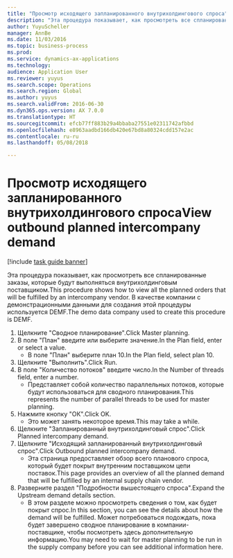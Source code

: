 ```yaml
--- 
title: "Просмотр исходящего запланированного внутрихолдингового спроса"
description: "Эта процедура показывает, как просмотреть все спланированные заказы, которые будут выполняться внутрихолдинговым поставщиком."
author: YuyuScheller
manager: AnnBe
ms.date: 11/03/2016
ms.topic: business-process
ms.prod: 
ms.service: dynamics-ax-applications
ms.technology: 
audience: Application User
ms.reviewer: yuyus
ms.search.scope: Operations
ms.search.region: Global
ms.author: yuyus
ms.search.validFrom: 2016-06-30
ms.dyn365.ops.version: AX 7.0.0
ms.translationtype: HT
ms.sourcegitcommit: efcb77ff883b29a4bbaba27551e02311742afbbd
ms.openlocfilehash: e8963aadbd166db420e67bd8a80324cdd157e2ac
ms.contentlocale: ru-ru
ms.lasthandoff: 05/08/2018

---
```

# <a name="view-outbound-planned-intercompany-demand"></a><span data-ttu-id="08296-103">Просмотр исходящего запланированного внутрихолдингового спроса</span><span class="sxs-lookup"><span data-stu-id="08296-103">View outbound planned intercompany demand</span></span>

[!include [task guide banner](../../includes/task-guide-banner.md)]

<span data-ttu-id="08296-104">Эта процедура показывает, как просмотреть все спланированные заказы, которые будут выполняться внутрихолдинговым поставщиком.</span><span class="sxs-lookup"><span data-stu-id="08296-104">This procedure shows how to view all the planned orders that will be fulfilled by an intercompany vendor.</span></span> <span data-ttu-id="08296-105">В качестве компании с демонстрационными данными для создания этой процедуры используется DEMF.</span><span class="sxs-lookup"><span data-stu-id="08296-105">The demo data company used to create this procedure is DEMF.</span></span>

1. <span data-ttu-id="08296-106">Щелкните "Сводное планирование".</span><span class="sxs-lookup"><span data-stu-id="08296-106">Click Master planning.</span></span>
2. <span data-ttu-id="08296-107">В поле "План" введите или выберите значение.</span><span class="sxs-lookup"><span data-stu-id="08296-107">In the Plan field, enter or select a value.</span></span>
    * <span data-ttu-id="08296-108">В поле "План" выберите план 10.</span><span class="sxs-lookup"><span data-stu-id="08296-108">In the Plan field, select plan 10.</span></span>  
3. <span data-ttu-id="08296-109">Щелкните "Выполнить".</span><span class="sxs-lookup"><span data-stu-id="08296-109">Click Run.</span></span>
4. <span data-ttu-id="08296-110">В поле "Количество потоков" введите число.</span><span class="sxs-lookup"><span data-stu-id="08296-110">In the Number of threads field, enter a number.</span></span>
    * <span data-ttu-id="08296-111">Представляет собой количество параллельных потоков, которые будут использоваться для сводного планирования.</span><span class="sxs-lookup"><span data-stu-id="08296-111">This represents the number of parallel threads to be used for master planning.</span></span>  
5. <span data-ttu-id="08296-112">Нажмите кнопку "OК".</span><span class="sxs-lookup"><span data-stu-id="08296-112">Click OK.</span></span>
    * <span data-ttu-id="08296-113">Это может занять некоторое время.</span><span class="sxs-lookup"><span data-stu-id="08296-113">This may take a while.</span></span>  
6. <span data-ttu-id="08296-114">Щелкните "Запланированный внутрихолдинговый спрос".</span><span class="sxs-lookup"><span data-stu-id="08296-114">Click Planned intercompany demand.</span></span>
7. <span data-ttu-id="08296-115">Щелкните "Исходящий запланированный внутрихолдинговый спрос".</span><span class="sxs-lookup"><span data-stu-id="08296-115">Click Outbound planned intercompany demand.</span></span>
    * <span data-ttu-id="08296-116">Эта страница предоставляет обзор всего планового спроса, который будет покрыт внутренним поставщиком цепи поставок.</span><span class="sxs-lookup"><span data-stu-id="08296-116">This page provides an overview of all the planned demand that will be fulfilled by an internal supply chain vendor.</span></span>  
8. <span data-ttu-id="08296-117">Разверните раздел "Подробности вышестоящего спроса".</span><span class="sxs-lookup"><span data-stu-id="08296-117">Expand the Upstream demand details section.</span></span>
    * <span data-ttu-id="08296-118">В этом разделе можно просмотреть сведения о том, как будет покрыт спрос.</span><span class="sxs-lookup"><span data-stu-id="08296-118">In this section, you can see the details about how the demand will be fulfilled.</span></span> <span data-ttu-id="08296-119">Может потребоваться подождать, пока будет завершено сводное планирование в компании-поставщике, чтобы посмотреть здесь дополнительную информацию.</span><span class="sxs-lookup"><span data-stu-id="08296-119">You may need to wait for master planning to be run in the supply company before you can see additional information here.</span></span>  


